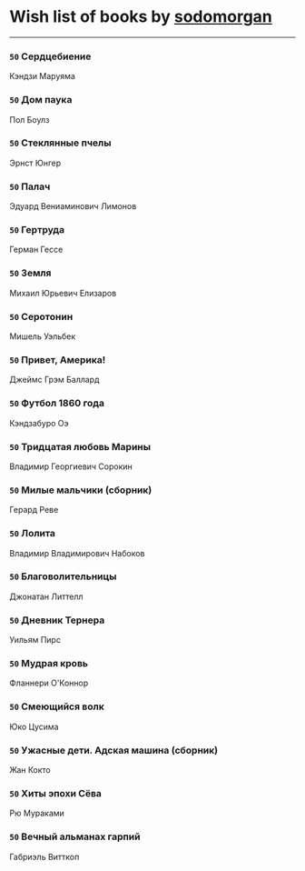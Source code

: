 # Wish list of books by [sodomorgan](https://plus.google.com/u/0/101526240567453573875/)
---

### `50` Сердцебиение
Кэндзи Маруяма

### `50` Дом паука
Пол Боулз

### `50` Стеклянные пчелы
Эрнст Юнгер

### `50` Палач
Эдуард Вениаминович Лимонов

### `50` Гертруда
Герман Гессе

### `50` Земля
Михаил Юрьевич Елизаров

### `50` Серотонин
Мишель Уэльбек

### `50` Привет, Америка!
Джеймс Грэм Баллард

### `50` Футбол 1860 года
Кэндзабуро Оэ

### `50` Тридцатая любовь Марины
Владимир Георгиевич Сорокин

### `50` Милые мальчики (сборник)
Герард Реве

### `50` Лолита
Владимир Владимирович Набоков

### `50` Благоволительницы
Джонатан Литтелл

### `50` Дневник Тернера
Уильям Пирс

### `50` Мудрая кровь
Фланнери О'Коннор

### `50` Смеющийся волк
Юко Цусима

### `50` Ужасные дети. Адская машина (сборник)
Жан Кокто

### `50` Хиты эпохи Сёва
Рю Мураками

### `50` Вечный альманах гарпий
Габриэль Витткоп

